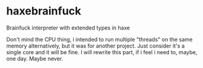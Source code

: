 # haxebrainfuck
Brainfuck interpreter with extended types in haxe

Don't mind the CPU thing, i intended to run multiple "threads" on the same memory alternatively, but it was for another project. 
Just consider it's a single core and it will be fine. 
I will rewrite this part, if i feel i need to, maybe, one day. Maybe never. 

